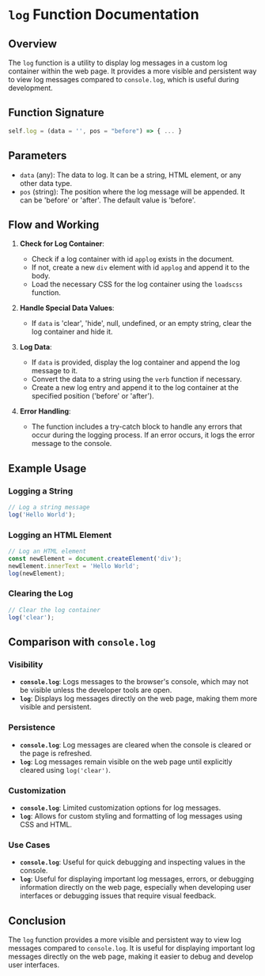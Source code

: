 # `log` Function Documentation

## Overview

The `log` function is a utility to display log messages in a custom log container within the web page. It provides a more visible and persistent way to view log messages compared to `console.log`, which is useful during development.

## Function Signature

```javascript
self.log = (data = '', pos = "before") => { ... }
```

## Parameters

- `data` (any): The data to log. It can be a string, HTML element, or any other data type.
- `pos` (string): The position where the log message will be appended. It can be 'before' or 'after'. The default value is 'before'.

## Flow and Working

1. **Check for Log Container**:
    - Check if a log container with id `applog` exists in the document.
    - If not, create a new `div` element with id `applog` and append it to the body.
    - Load the necessary CSS for the log container using the `loadscss` function.

2. **Handle Special Data Values**:
    - If `data` is 'clear', 'hide', null, undefined, or an empty string, clear the log container and hide it.

3. **Log Data**:
    - If `data` is provided, display the log container and append the log message to it.
    - Convert the data to a string using the `verb` function if necessary.
    - Create a new log entry and append it to the log container at the specified position ('before' or 'after').

4. **Error Handling**:
    - The function includes a try-catch block to handle any errors that occur during the logging process. If an error occurs, it logs the error message to the console.

## Example Usage

### Logging a String

```javascript
// Log a string message
log('Hello World');
```

### Logging an HTML Element

```javascript
// Log an HTML element
const newElement = document.createElement('div');
newElement.innerText = 'Hello World';
log(newElement);
```

### Clearing the Log

```javascript
// Clear the log container
log('clear');
```

## Comparison with `console.log`

### Visibility

- **`console.log`**: Logs messages to the browser's console, which may not be visible unless the developer tools are open.
- **`log`**: Displays log messages directly on the web page, making them more visible and persistent.

### Persistence

- **`console.log`**: Log messages are cleared when the console is cleared or the page is refreshed.
- **`log`**: Log messages remain visible on the web page until explicitly cleared using `log('clear')`.

### Customization

- **`console.log`**: Limited customization options for log messages.
- **`log`**: Allows for custom styling and formatting of log messages using CSS and HTML.

### Use Cases

- **`console.log`**: Useful for quick debugging and inspecting values in the console.
- **`log`**: Useful for displaying important log messages, errors, or debugging information directly on the web page, especially when developing user interfaces or debugging issues that require visual feedback.

## Conclusion

The `log` function provides a more visible and persistent way to view log messages compared to `console.log`. It is useful for displaying important log messages directly on the web page, making it easier to debug and develop user interfaces.